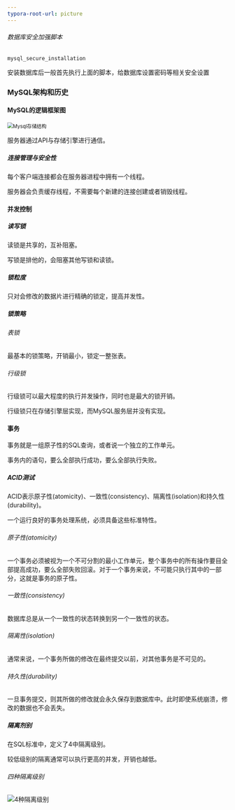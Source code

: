 ```yaml
---
typora-root-url: picture
---
```


###### 数据库安全加强脚本

```
mysql_secure_installation
```

安装数据库后一般首先执行上面的脚本，给数据库设置密码等相关安全设置

### MySQL架构和历史

#### MySQL的逻辑框架图

<img src="E:/Guangdong_inlay/Linux_study/Typora_md_file/picture/Mysql%E5%AD%98%E5%82%A8%E7%BB%93%E6%9E%84.png" alt="Mysql存储结构" style="zoom:80%;" />

服务器通过API与存储引擎进行通信。

##### 连接管理与安全性

每个客户端连接都会在服务器进程中拥有一个线程。

服务器会负责缓存线程，不需要每个新建的连接创建或者销毁线程。

#### 并发控制

##### 读写锁

读锁是共享的，互补阻塞。

写锁是排他的，会阻塞其他写锁和读锁。

##### 锁粒度

只对会修改的数据片进行精确的锁定，提高并发性。

##### 锁策略

###### 表锁

最基本的锁策略，开销最小，锁定一整张表。

###### 行级锁

行级锁可以最大程度的执行并发操作，同时也是最大的锁开销。

行级锁只在存储引擎层实现，而MySQL服务层并没有实现。

#### 事务

事务就是一组原子性的SQL查询，或者说一个独立的工作单元。

事务内的语句，要么全部执行成功，要么全部执行失败。

##### ACID测试

ACID表示原子性(atomicity)、一致性(consistency)、隔离性(isolation)和持久性(durability)。

一个运行良好的事务处理系统，必须具备这些标准特性。

###### 原子性(atomicity)

一个事务必须被视为一个不可分割的最小工作单元，整个事务中的所有操作要目全部提高成功，要么全部失败回滚。对于一个事务来说，不可能只执行其中的一部分，这就是事务的原子性。

###### 一致性(consistency)

数据库总是从一个一致性的状态转换到另一个一致性的状态。

###### 隔离性(isolation)

通常来说，一个事务所做的修改在最终提交以前，对其他事务是不可见的。

###### 持久性(durability)

一旦事务提交，则其所做的修改就会永久保存到数据库中。此时即使系统崩溃，修改的数据也不会丢失。

##### 隔离剂别

在SQL标准中，定义了4中隔离级别。

较低级别的隔离通常可以执行更高的并发，开销也越低。

###### 四种隔离级别

![4种隔离级别](E:\Guangdong_inlay\Linux_study\Typora_md_file\picture\4种隔离级别.png)

